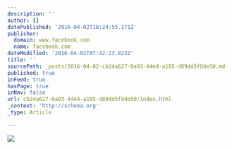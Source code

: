 ```yaml
---
description: ''
author: []
datePublished: '2016-04-02T18:24:55.171Z'
publisher:
  domain: www.facebook.com
  name: facebook.com
dateModified: '2016-04-02T07:42:23.823Z'
title: ''
sourcePath: _posts/2016-04-02-cb24a627-6a93-44e4-a185-d89dd5f8de50.md
published: true
inFeed: true
hasPage: true
inNav: false
url: cb24a627-6a93-44e4-a185-d89dd5f8de50/index.html
_context: 'http://schema.org'
_type: Article

---
```

![](https://fbcdn-photos-d-a.akamaihd.net/hphotos-ak-xfl1/v/t1.0-0/s480x480/12809680_566834696807681_6987120492747056310_n.jpg?oh=83e4492b5008f5589862be0d1bc0cc43&oe=57BF1071&__gda__=1472009836_2fadb2e4e3e523f72ff50619b2137143)